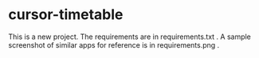 # cursor-timetable

This is a new project. The requirements are in requirements.txt . A sample screenshot of similar apps for reference is in requirements.png .